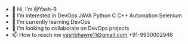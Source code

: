 - 👋 Hi, I’m @Yash-9
- 👀 I’m interested in DevOps JAVA Python C C++ Automation Selenium
- 🌱 I’m currently learning DevOps
- 💞️ I’m looking to collaborate on DevOps projects
- 📫 How to reach me yashbhawre11@gmail.com +91-9930002946

<!---
Yash-9/Yash-9 is a ✨ special ✨ repository because its `README.md` (this file) appears on your GitHub profile.
You can click the Preview link to take a look at your changes.
--->
